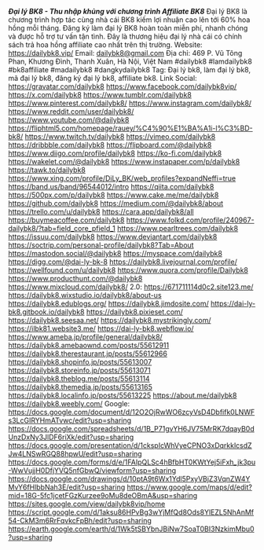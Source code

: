 ***Đại lý BK8 - Thu nhập khủng với chương trình Affiliate BK8***
Đại lý BK8 là chương trình hợp tác cùng nhà cái BK8 kiếm lợi nhuận cao lên tới 60% hoa hồng mỗi tháng. Đăng ký làm đại lý BK8 hoàn toàn miễn phí, nhanh chóng và được hỗ trợ tư vấn tận tình. Đây là thương hiệu đại lý nhà cái có chính sách trả hoa hồng affiliate cao nhất trên thị trường.
Website: https://dailybk8.vip/
Email: dailybk8@gmail.com
Địa chỉ: 469 P. Vũ Tông Phan, Khương Đình, Thanh Xuân, Hà Nội, Việt Nam
#dailybk8 #lamdailybk8 #bk8affiliate #madailybk8 #dangkydailybk8
Tag: Đại lý bk8, làm đại lý bk8, mã đại lý bk8, đăng ký đại lý bk8, affiliate bk8.
Link Social: 
https://gravatar.com/dailybk8
https://www.facebook.com/dailybk8vip/
https://x.com/dailybk8
https://www.tumblr.com/dailybk8
https://www.pinterest.com/dailybk8/
https://www.instagram.com/dailybk8/
https://www.reddit.com/user/dailybk8/
https://www.youtube.com/@dailybk8
https://fliphtml5.com/homepage/rauey/%C4%90%E1%BA%A1i-l%C3%BD-bk8/
https://www.twitch.tv/dailybk8
https://vimeo.com/dailybk8
https://dribbble.com/dailybk8
https://flipboard.com/@dailybk8
https://www.diigo.com/profile/dailybk8
https://ko-fi.com/dailybk8
https://wakelet.com/@dailybk8
https://www.instapaper.com/p/dailybk8
https://tawk.to/dailybk8
https://www.xing.com/profile/DiLy_BK/web_profiles?expandNeffi=true
https://band.us/band/96544012/intro
https://qiita.com/dailybk8
https://500px.com/p/dailybk8
https://www.cake.me/me/dailybk8
https://github.com/dailybk8
https://medium.com/@dailybk8/about
https://trello.com/u/dailybk8
https://cara.app/dailybk8/all
https://buymeacoffee.com/dailybk8
https://www.folkd.com/profile/240967-dailybk8/?tab=field_core_pfield_1
https://www.pearltrees.com/dailybk8
https://issuu.com/dailybk8
https://www.deviantart.com/dailybk8
https://soctrip.com/personal-profile/dailybk8?Tab=About
https://mastodon.social/@dailybk8
https://myspace.com/dailybk8
https://digg.com/@dai-ly-bk-8
https://dailybk8.livejournal.com/profile/
https://wellfound.com/u/dailybk8
https://www.quora.com/profile/Dailybk8
https://www.producthunt.com/@dailybk8
https://www.mixcloud.com/dailybk8/
2.0: 
https://671711114d0c2.site123.me/
https://dailybk8.wixstudio.io/dailybk8/about-us
https://dailybk8.edublogs.org/
https://dailybk8.jimdosite.com/
https://dai-ly-bk8.gitbook.io/dailybk8
https://dailybk8.pixieset.com/
https://dailybk8.seesaa.net/
https://dailybk8.mystrikingly.com/
https://ilbk81.website3.me/
https://dai-ly-bk8.webflow.io/
https://www.ameba.jp/profile/general/dailybk8/
https://dailybk8.amebaownd.com/posts/55612911
https://dailybk8.therestaurant.jp/posts/55612966
https://dailybk8.shopinfo.jp/posts/55613007
https://dailybk8.storeinfo.jp/posts/55613071
https://dailybk8.theblog.me/posts/55613114
https://dailybk8.themedia.jp/posts/55613165
https://dailybk8.localinfo.jp/posts/55613225
https://about.me/dailybk8
https://dailybk8.weebly.com/
Google: 
https://docs.google.com/document/d/12O2OjRwWO6zcyVsD4Dbfifk0LNWFs3LcGIRYHmATvwc/edit?usp=sharing
https://docs.google.com/spreadsheets/d/1B_P71gvYH6JV75MrRK7dqayB0dUnzDxNy3JlDF6riXk/edit?usp=sharing
https://docs.google.com/presentation/d/1ckspIcWhVyeCPNO3xDqrkklcsdZJw4LNSwRGQ88hpwU/edit?usp=sharing
https://docs.google.com/forms/d/e/1FAIpQLSc4hBfbHT0KWtYej5iFxh_jk3pu-WwVujjH0DfjYVQ5nfGbwQ/viewform?usp=sharing
https://docs.google.com/drawings/d/10ptA9t6Wx1Ydl5PxyVBjZ3VqnZW4YMvY6fHlbbNah3E/edit?usp=sharing
https://www.google.com/maps/d/edit?mid=18G-5fc1jcetFGzKurzee9oMu8deOBmA&usp=sharing
https://sites.google.com/view/dailybk8vip/home
https://script.google.com/d/1aksu86HPvBg3wYjMfQd8Ods8YlEZL5NhAnMf54-CkM3m6RrFqvkcFpBh/edit?usp=sharing
https://earth.google.com/earth/d/1Wk5tSBYbnJBiNw7SoaT0BI3NzkimMbu0?usp=sharing